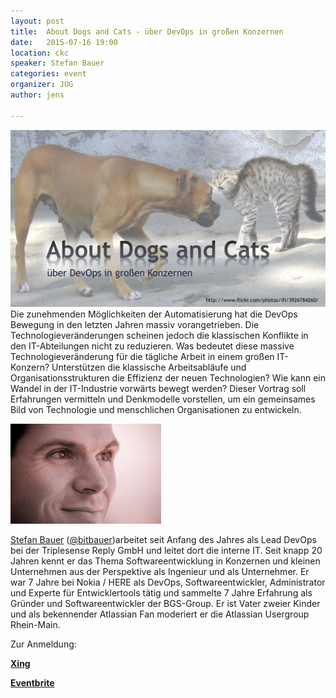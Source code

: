 ```yaml
---
layout: post
title:  About Dogs and Cats - über DevOps in großen Konzernen
date:   2015-07-16 19:00
location: ckc
speaker: Stefan Bauer
categories: event
organizer: JUG
author: jens
 
---
```

<img src="/assets/articles/2015/cats-dogs.png" class="speaker" />Die zunehmenden Möglichkeiten der Automatisierung hat die DevOps Bewegung in den letzten Jahren 
massiv vorangetrieben. Die Technologieveränderungen scheinen jedoch die klassischen Konflikte in 
den IT-Abteilungen nicht zu reduzieren.
Was bedeutet diese massive Technologieveränderung für die tägliche Arbeit in einem großen IT-Konzern?
Unterstützen die klassische Arbeitsabläufe und Organisationsstrukturen die Effizienz der neuen Technologien?
Wie kann ein Wandel in der IT-Industrie vorwärts bewegt werden?
Dieser Vortrag soll Erfahrungen vermitteln und Denkmodelle vorstellen, 
um ein gemeinsames Bild von Technologie und menschlichen Organisationen zu entwickeln.

<img src="/assets/articles/2015/stefan-bauer.png" class="speaker" />

[Stefan Bauer](https://www.xing.com/profile/Stefan_Bauer240) ([@bitbauer](https://twitter.com/bitbauer))arbeitet seit Anfang des Jahres als Lead DevOps bei der Triplesense Reply GmbH und 
leitet dort die interne IT. Seit knapp 20 Jahren kennt er das Thema Softwareentwicklung in Konzernen 
und kleinen Unternehmen aus der Perspektive als Ingenieur und als Unternehmer. Er war 7 Jahre bei 
Nokia / HERE als DevOps, Softwareentwickler, Administrator und Experte für Entwicklertools 
tätig und sammelte 7 Jahre Erfahrung als Gründer und Softwareentwickler der BGS-Group. 
Er ist Vater zweier Kinder und als bekennender Atlassian Fan moderiert er die Atlassian 
Usergroup Rhein-Main. 

Zur Anmeldung:

**[Xing](https://www.xing.com/events/about-dogs-and-cats-devops-konzernen-1569036)**

**[Eventbrite](http://www.eventbrite.de/e/about-dogs-and-cats-uber-devops-in-groen-konzernen-tickets-17355101576)**